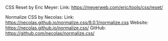 CSS Reset by Eric Meyer:
Link: https://meyerweb.com/eric/tools/css/reset/

Normalize CSS by Necolas:
Link: https://necolas.github.io/normalize.css/8.0.1/normalize.css
Website: https://necolas.github.io/normalize.css/
GitHub: https://github.com/necolas/normalize.css/
